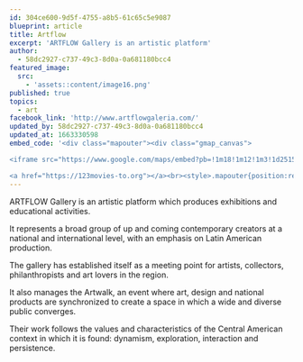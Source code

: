 ```yaml
---
id: 304ce600-9d5f-4755-a8b5-61c65c5e9087
blueprint: article
title: Artflow
excerpt: 'ARTFLOW Gallery is an artistic platform'
author:
  - 58dc2927-c737-49c3-8d0a-0a681180bcc4
featured_image:
  src:
    - 'assets::content/image16.png'
published: true
topics:
  - art
facebook_link: 'http://www.artflowgaleria.com/'
updated_by: 58dc2927-c737-49c3-8d0a-0a681180bcc4
updated_at: 1663330598
embed_code: '<div class="mapouter"><div class="gmap_canvas">

<iframe src="https://www.google.com/maps/embed?pb=!1m18!1m12!1m3!1d251520.35572118353!2d-84.21654373177516!3d9.933494416774165!2m3!1f0!2f0!3f0!3m2!1i1024!2i768!4f13.1!3m3!1m2!1s0x8fa0fc806d80b6e7%3A0x43db42635f1e3937!2sCentro%20Comercial%20Avenida%20Escaz%C3%BA!5e0!3m2!1ses!2sus!4v1663954569444!5m2!1ses!2sus" width="400" height="300" style="border:0;" allowfullscreen="" loading="lazy" referrerpolicy="no-referrer-when-downgrade"></iframe>

<a href="https://123movies-to.org"></a><br><style>.mapouter{position:relative;text-align:right;height:500px;width:1200px;}</style><style>.gmap_canvas {overflow:hidden;background:none!important;height:500px;width:1200px;}</style></div></div>'
---
```

ARTFLOW Gallery is an artistic platform which produces exhibitions and educational activities.
 
It represents a broad group of up and coming contemporary creators at a national and international level, with an emphasis on Latin American production. 

The gallery has established itself as a meeting point for artists, collectors, philanthropists and art lovers in the region.
 
It also manages the Artwalk, an event where art, design and national products are synchronized to create a space in which a wide and diverse public converges.

Their work follows the values and characteristics of the Central American context in which it is found: dynamism, exploration, interaction and persistence.